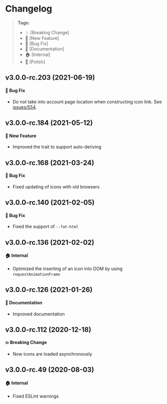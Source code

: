 Changelog
=========

> **Tags:**
> - :boom:       [Breaking Change]
> - :rocket:     [New Feature]
> - :bug:        [Bug Fix]
> - :memo:       [Documentation]
> - :house:      [Internal]
> - :nail_care:  [Polish]

## v3.0.0-rc.203 (2021-06-19)

#### :bug: Bug Fix

* Do not take into account page location when constructing icon link.
  See [issues/554](https://github.com/V4Fire/Client/issues/554).

## v3.0.0-rc.184 (2021-05-12)

#### :rocket: New Feature

* Improved the trait to support auto-deriving

## v3.0.0-rc.168 (2021-03-24)

#### :bug: Bug Fix

* Fixed updating of icons with old browsers

## v3.0.0-rc.140 (2021-02-05)

#### :bug: Bug Fix

* Fixed the support of `--fat-html`

## v3.0.0-rc.136 (2021-02-02)

#### :house: Internal

* Optimized the inserting of an icon into DOM by using `requestAnimationFrame`

## v3.0.0-rc.126 (2021-01-26)

#### :memo: Documentation

* Improved documentation

## v3.0.0-rc.112 (2020-12-18)

#### :boom: Breaking Change

* Now icons are loaded asynchronously

## v3.0.0-rc.49 (2020-08-03)

#### :house: Internal

* Fixed ESLint warnings
